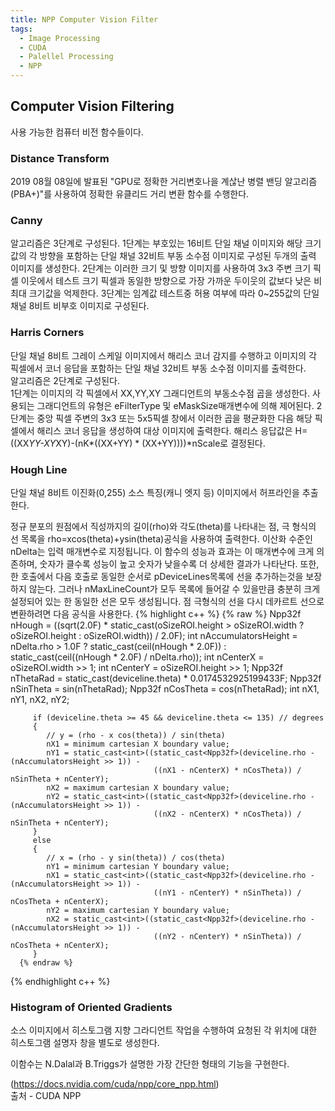 ```yaml
---
title: NPP Computer Vision Filter
tags:
  - Image Processing
  - CUDA
  - Palellel Processing
  - NPP
---
```


## Computer Vision Filtering
 사용 가능한 컴퓨터 비전 함수들이다.
<!--more-->
 
### Distance Transform
 2019 08월 08일에 발표된 "GPU로 정확한 거리변호나을 계삲난 병렬 밴딩 알고리즘(PBA+)"를 사용하여 정확한 유클리드 거리 변환 함수를 수행한다.

### Canny
 알고리즘은 3단계로 구성된다.
 1단계는 부호있는 16비트 단일 채널 이미지와 해당 크기 값의 각 방향을 포함하는 단일 채널 32비트 부동 소수점 이미지로 구성된 두개의 출력 이미지를 생성한다.
 2단계는 이러한 크기 및 방향 이미지를 사용하여 3x3 주변 크기 픽셀 이웃에서 테스트 크기 픽셀과 동일한 방향으로 가장 가까운 두이웃의 값보다 낮은 비최대 크기값을 억제한다.
 3단계는 임계값 테스트중 허용 여부에 따라 0~255값의 단일 채널 8비트 비부호 이미지로 구성된다.

### Harris Corners
 단일 채널 8비트 그레이 스케일 이미지에서 해리스 코너 감지를 수행하고 이미지의 각 픽셀에서 코너 응답을 포함하는 단일 채널 32비트 부동 소수점 이미지를 출력한다.  
 알고리즘은 2단계로 구성된다.  
 1단계는 이미지의 각 픽셀에서 XX,YY,XY 그래디언트의 부동소수점 곱을 생성한다. 사용되는 그래디언트의 유형은 eFilterType 및 eMaskSize매개변수에 의해 제어된다.
 2단계는 중앙 픽셀 주변의 3x3 또는 5x5픽셀 창에서 이러한 곱을 평균화한 다음 해당 픽셀에서 해리스 코너 응답을 생성하여 대상 이미지에 출력한다. 해리스 응답값은 H=((XX*YY-XY*XY)-(nK*((XX+YY) * (XX+YY))))*nScale로 결정된다.

### Hough Line
 단일 채널 8비트 이진화(0,255) 소스 특징(캐니 엣지 등) 이미지에서 허프라인을 추출한다.

정규 분포의 원점에서 직성까지의 길이(rho)와 각도(theta)를 나타내는 점, 극 형식의 선 목록을 rho=xcos(theta)+ysin(theta)공식을 사용하여 출력한다. 이산화 수준인 nDelta는 입력 매개변수로 지정됩니다. 이 함수의 성능과 효과는 이 매개변수에 크게 의존하며, 숫자가 클수록 성능이 높고 숫자가 낮을수록 더 상세한 결과가 나타난다. 또한, 한 호출에서 다음 호출로 동일한 순서로 pDeviceLines목록에 선을 추가하는것을 보장하지 않는다. 그러나 nMaxLineCount가 모두 목록에 들어갈 수 있을만큼 충분히 크게 설정되어 있는 한 동일한 선은 모두 생성됩니다. 점 극형식의 선을 다시 데카르트 선으로 변환하려면 다음 공식을 사용한다.
{% highlight c++ %}
   {% raw %}
   Npp32f nHough = ((sqrt(2.0F) * static_cast<Npp32f>(oSizeROI.height > oSizeROI.width ? oSizeROI.height : oSizeROI.width)) / 2.0F); 
   int nAccumulatorsHeight = nDelta.rho > 1.0F ? static_cast<int>(ceil(nHough * 2.0F)) 
                                                : static_cast<int>(ceil((nHough * 2.0F) / nDelta.rho));
         int nCenterX = oSizeROI.width >> 1;
         int nCenterY = oSizeROI.height >> 1;
         Npp32f nThetaRad = static_cast<Npp32f>(deviceline.theta) * 0.0174532925199433F;
         Npp32f nSinTheta = sin(nThetaRad);
         Npp32f nCosTheta = cos(nThetaRad);
         int nX1, nY1, nX2, nY2;

         if (deviceline.theta >= 45 && deviceline.theta <= 135) // degrees
         {
            // y = (rho - x cos(theta)) / sin(theta)
            nX1 = minimum cartesian X boundary value;
            nY1 = static_cast<int>((static_cast<Npp32f>(deviceline.rho - (nAccumulatorsHeight >> 1)) - 
                                    ((nX1 - nCenterX) * nCosTheta)) / nSinTheta + nCenterY);
            nX2 = maximum cartesian X boundary value;
            nY2 = static_cast<int>((static_cast<Npp32f>(deviceline.rho - (nAccumulatorsHeight >> 1)) - 
                                    ((nX2 - nCenterX) * nCosTheta)) / nSinTheta + nCenterY);
         }
         else
         {
            // x = (rho - y sin(theta)) / cos(theta)
            nY1 = minimum cartesian Y boundary value;
            nX1 = static_cast<int>((static_cast<Npp32f>(deviceline.rho - (nAccumulatorsHeight >> 1)) - 
                                    ((nY1 - nCenterY) * nSinTheta)) / nCosTheta + nCenterX);
            nY2 = maximum cartesian Y boundary value;
            nX2 = static_cast<int>((static_cast<Npp32f>(deviceline.rho - (nAccumulatorsHeight >> 1)) - 
                                    ((nY2 - nCenterY) * nSinTheta)) / nCosTheta + nCenterX);
         }
      {% endraw %}
{% endhighlight c++ %}
### Histogram of Oriented Gradients
  소스 이미지에서 히스토그램 지향 그라디언트 작업을 수행하여 요청된 각 위치에 대한 히스토그램 설명자 창을 별도로 생성한다.

  이함수는 N.Dalal과 B.Triggs가 설명한 가장 간단한 형태의 기능을 구현한다.

 (https://docs.nvidia.com/cuda/npp/core_npp.html)  
출처 - CUDA NPP